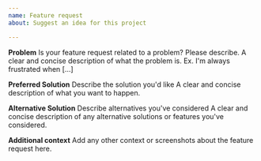 ```yaml
---
name: Feature request
about: Suggest an idea for this project

---
```


**Problem**
Is your feature request related to a problem? Please describe.
A clear and concise description of what the problem is. Ex. I'm always frustrated when [...]

**Preferred Solution**
Describe the solution you'd like
A clear and concise description of what you want to happen.

**Alternative Solution**
Describe alternatives you've considered
A clear and concise description of any alternative solutions or features you've considered.

**Additional context**
Add any other context or screenshots about the feature request here.
